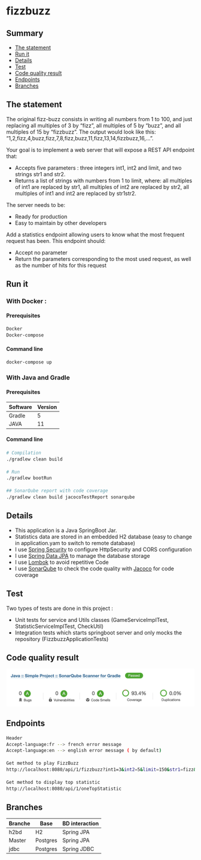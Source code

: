 # fizzbuzz

## Summary

- [The statement](#The-statement)
- [Run it](#Run-it)
- [Details](#Details)
- [Test](#Test)
- [Code quality result](#Code-quality-result)
- [Endpoints](#Endpoints)
- [Branches](#Branches)

## The statement

The original fizz-buzz consists in writing all numbers from 1 to 100, and just replacing all multiples of 3 by “fizz”, all multiples of 5 by “buzz”, and all multiples of 15 by “fizzbuzz”. The output would look like this: “1,2,fizz,4,buzz,fizz,7,8,fizz,buzz,11,fizz,13,14,fizzbuzz,16,...”.

Your goal is to implement a web server that will expose a REST API endpoint that:
- Accepts five parameters : three integers int1, int2 and limit, and two strings str1 and str2.
- Returns a list of strings with numbers from 1 to limit, where: all multiples of int1 are replaced by str1, all multiples of int2 are replaced by str2, all multiples of int1 and int2 are replaced by str1str2.

The server needs to be:
- Ready for production
- Easy to maintain by other developers

Add a statistics endpoint allowing users to know what the most frequent request has been. This endpoint should:
- Accept no parameter
- Return the parameters corresponding to the most used request, as well as the number of hits for this request

## Run it
 
### With Docker :

#### Prerequisites

```bash
Docker
Docker-compose
```

#### Command line

```bash
docker-compose up
```

### With Java and Gradle

#### Prerequisites

| Software | Version |
| -------- | ------- |
| Gradle   | 5       |
| JAVA     | 11      |

#### Command line

```bash
# Compilation
./gradlew clean build

# Run
./gradlew bootRun

## SonarQube report with code coverage
./gradlew clean build jacocoTestReport sonarqube 
```

## Details

- This application is a Java SpringBoot Jar.
- Statistics data are stored in an embedded H2 database (easy to change in application.yam to switch to remote database)
- I use [Spring Security](https://spring.io/projects/spring-security) to configure HttpSecurity and CORS configuration
- I use [Spring Data JPA](https://docs.spring.io/spring-data/jpa/docs/current/reference/html/) to manage the database storage
- I use [Lombok](https://projectlombok.org/) to avoid repetitive Code
- I use [SonarQube](https://www.sonarqube.org/) to check the code quality with [Jacoco](https://www.jacoco.org/jacoco/trunk/index.html) for code coverage

## Test

Two types of tests are done in this project :
- Unit tests for service and Utils classes (GameServiceImplTest, StatisticServiceImplTest, CheckUtil)
- Integration tests which starts springboot server and only mocks the repository (FizzbuzzApplicationTests)

## Code quality result

![architecture](./readme-images/SonarQubeReport.png)

## Endpoints

```bash
Header 
Accept-language:fr --> french error message
Accept-language:en --> english error message ( by default)

Get method to play FizzBuzz
http://localhost:8080/api/1/fizzbuzz?int1=3&int2=5&limit=150&str1=fizz&str2=buzz

Get method to display top statistic
http://localhost:8080/api/1/oneTopStatistic
```

## Branches

| Branche | Base | BD interaction |
| -------- | ------- | ------- |
| h2bd     | H2 | Spring JPA      |
| Master   | Postgres | Spring JPA       |
| jdbc     | Postgres | Spring JDBC      |
